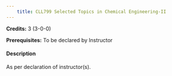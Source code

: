 ```yaml
---
    title: CLL799 Selected Topics in Chemical Engineering-II
---
```

**Credits:** 3 (3-0-0)



**Prerequisites:** To be declared by Instructor

#### Description 
As per declaration of instructor(s).
